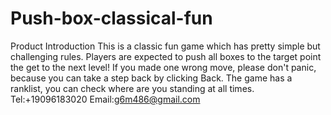 # Push-box-classical-fun
Product Introduction
This is a classic fun game which has pretty simple but challenging rules. Players are expected to push all boxes to the target point the get to the next level! If you made one wrong move, please don't panic, because you can take a step back by clicking Back. The game has a ranklist, you can check where are you standing at all times.
Tel:+19096183020
Email:g6m486@gmail.com
